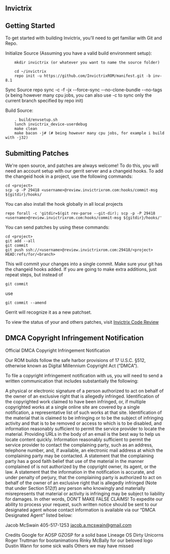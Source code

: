 Invictrix
------------------

Getting Started
------------------

To get started with building Invictrix, you'll need to get familiar with Git and Repo.

Initialize Source (Assuming you have a valid build environment setup):

        mkdir invictrix (or whatever you want to name the source folder)

        cd ~/invictrix
        repo init -u https://github.com/InvictrixROM/manifest.git -b inv-8.1

Sync Source
        repo sync -c -f -jx --force-sync --no-clone-bundle --no-tags (x being however many cpu jobs, you can also use -c to sync only the current branch specified by repo init)

Build Source:

        . build/envsetup.sh
        lunch invictrix_device-userdebug
        make clean
        make bacon -j# (# being however many cpu jobs, for example i build with -j32)

Submitting Patches
------------------

We're open source, and patches are always welcome!
To do this, you will need an account setup with our gerrit server and a changeid hooks.
To add the changeid hook in a project, use the following commands:

	cd <project>
	scp -p -P 29418 <username>@review.invictrixrom.com:hooks/commit-msg ${gitdir}/hooks/

You can also install the hook globally in all local projects

	repo forall -c 'gitdir=$(git rev-parse --git-dir); scp -p -P 29418 <username>@review.invictrixrom.com:hooks/commit-msg ${gitdir}/hooks/'

You can send patches by using these commands:

    cd <project>
    git add --all
    git commit
    git push ssh://<username>@review.invictrixrom.com:29418/<project> HEAD:refs/for/<branch>

This will commit your changes into a single commit.
Make sure your git has the changeid hooks added.
If you are going to make extra additions, just repeat steps, but instead of

	git commit

use

	git commit --amend

Gerrit will recognize it as a new patchset.

To view the status of your and others patches, visit [Invictrix Code Review](http://review.invictrixrom.com)

DMCA Copyright Infringement Notification
------------------
Official DMCA Copyright Infringement Notification

Our ROM builds follow the safe harbor provisions of 17 U.S.C. §512, otherwise known as 
Digital Millennium Copyright Act (“DMCA”).

To file a copyright infringement notification with us, you will need to send a written 
communication that includes substantially the following:

A physical or electronic signature of a person authorized to act on behalf of the owner of 
an exclusive right that is allegedly infringed.
Identification of the copyrighted work claimed to have been infringed, or, if multiple 
copyrighted works at a single online site are covered by a single notification, a 
representative list of such works at that site.
Identification of the material that is claimed to be infringing or to be the subject of 
infringing activity and that is to be removed or access to which is to be disabled, and 
information reasonably sufficient to permit the service provider to locate the material. 
Providing URLs in the body of an email is the best way to help us locate content quickly.
Information reasonably sufficient to permit the service provider to contact the 
complaining party, such as an address, telephone number, and, if available, an electronic 
mail address at which the complaining party may be contacted.
A statement that the complaining party has a good faith belief that use of the material in 
the manner complained of is not authorized by the copyright owner, its agent, or the law.
A statement that the information in the notification is accurate, and under penalty of 
perjury, that the complaining party is authorized to act on behalf of the owner of an 
exclusive right that is allegedly infringed (Note that under Section 512(f) any person who 
knowingly and materially misrepresents that material or activity is infringing may be 
subject to liability for damages. In other words, DON’T MAKE FALSE CLAIMS!
To expedite our ability to process your request, such written notice should be sent to our 
designated agent whose contact information is available via our “DMCA Designated 
Agent” listed below:

Jacob McSwain
  405-517-1253
  jacob.a.mcswain@gmail.com

Credits
Google for AOSP
GZOSP for a solid base
Lineage OS
Dirty Unicorns
Roger Truttman for bootanimations
Rinky McBally for our beloved logo
Dustin Wann for some sick walls
Others we may have missed
